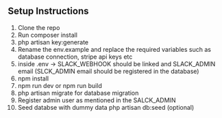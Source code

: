 ## Setup Instructions
01. Clone the repo
02. Run composer install
03. php artisan key:generate
04. Rename the env.example and replace the required variables such as database connection, stripe api keys etc
05. inside .env -> SLACK_WEBHOOK should be linked and SLACK_ADMIN email (SLCK_ADMIN email should be registered in the database)
06. npm install
07. npm run dev or npm run build
08. php artisan migrate for database migration 
09. Register admin user as mentioned in the SALCK_ADMIN
10. Seed databse with dummy data php artisan db:seed (optional)

